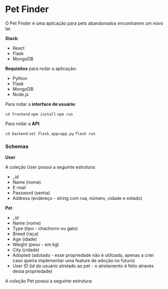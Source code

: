 # Pet Finder #

O Pet Finder é uma aplicação para pets abandonados encontrarem um novo lar.

**Stack**:
* React
* Flask
* MongoDB

**Requisitos** para rodar a aplicação:
* Python
* Flask
* MongoDB
* Node.js

Para rodar a **interface de usuário**: 

```cd frontend```
```npm install```
```npm run```

Para rodar a **API**:

```cd backend```
```set flask_app=app.py```
```flask run```

### Schemas ###

**User**

A coleção User possui a seguinte estrutura:

* _id
* Name (nome)
* E-mail
* Password (senha)
* Address (endereço - string com rua, número, cidade e estado)

**Pet**

* _id
* Name (nome)
* Type (tipo - chachorro ou gato)
* Breed (raça)
* Age (idade)
* Weight (peso - em kg)
* City (cidade)
* Adopted (adotado - esse propriedade não é utilizada, apenas a criei caso queira implementar uma feature de adoção no futuro)
* User ID (id do usuário atrelado ao pet - o atrelamento é feito através desta propriedade)

A coleção Pet possui a seguinte estrutura:
